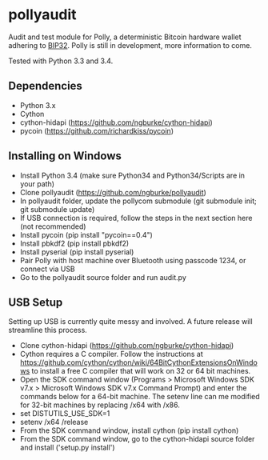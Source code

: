 pollyaudit
==========

Audit and test module for Polly, a deterministic Bitcoin hardware wallet adhering to [BIP32]. Polly is still in development, more information to come.

Tested with Python 3.3 and 3.4.


Dependencies
------------

* Python 3.x
* Cython
* cython-hidapi (https://github.com/ngburke/cython-hidapi)
* pycoin (https://github.com/richardkiss/pycoin)


Installing on Windows
---------------------

* Install Python 3.4 (make sure Python34 and Python34/Scripts are in your path)
* Clone pollyaudit (https://github.com/ngburke/pollyaudit)
* In pollyaudit folder, update the pollycom submodule (git submodule init; git submodule update)
* If USB connection is required, follow the steps in the next section here (not recommended)
* Install pycoin (pip install "pycoin==0.4")
* Install pbkdf2 (pip install pbkdf2)
* Install pyserial (pip install pyserial)
* Pair Polly with host machine over Bluetooth using passcode 1234, or connect via USB
* Go to the pollyaudit source folder and run audit.py


USB Setup
---------

Setting up USB is currently quite messy and involved. A future release will streamline this process.

* Clone cython-hidapi (https://github.com/ngburke/cython-hidapi)
* Cython requires a C compiler. Follow the instructions at https://github.com/cython/cython/wiki/64BitCythonExtensionsOnWindows to install a free C compiler that will work on 32 or 64 bit machines.
* Open the SDK command window (Programs > Microsoft Windows SDK v7.x > Microsoft Windows SDK v7.x Command Prompt) and enter the commands below for a 64-bit machine. The setenv line can me modified for 32-bit machines by replacing /x64 with /x86.
 * set DISTUTILS_USE_SDK=1
 * setenv /x64 /release
* From the SDK command window, install cython (pip install cython)
* From the SDK command window, go to the cython-hidapi source folder and install ('setup.py install')


[BIP32]: https://github.com/bitcoin/bips/blob/master/bip-0032.mediawiki

